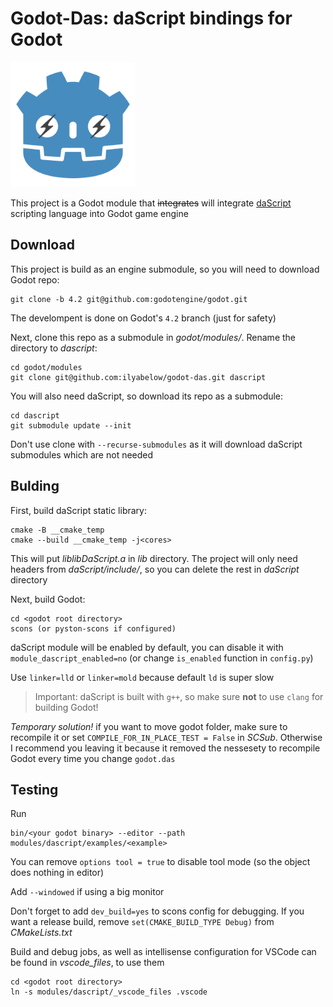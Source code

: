 # Godot-Das: daScript bindings for Godot


<img src="logo.png" width="200" height="200">


This project is a Godot module that ~~integrates~~ will integrate [daScript](https://dascript.org/) scripting language into Godot game engine

## Download

This project is build as an engine submodule, so you will need to download Godot repo:

```
git clone -b 4.2 git@github.com:godotengine/godot.git
```

The develompent is done on Godot's `4.2` branch (just for safety)

Next, clone this repo as a submodule in *godot/modules/*. Rename the directory to *dascript*:

```
cd godot/modules
git clone git@github.com:ilyabelow/godot-das.git dascript
```

You will also need daScript, so download its repo as a submodule:

```
cd dascript
git submodule update --init
```

Don't use clone with `--recurse-submodules` as it will download daScript submodules which are not needed

## Bulding

First, build daScript static library:

```
cmake -B __cmake_temp
cmake --build __cmake_temp -j<cores>
```

This will put *liblibDaScript.a* in *lib* directory. The project will only need headers from *daScript/include/*, so you can delete the rest in *daScript* directory

Next, build Godot:

```
cd <godot root directory>
scons (or pyston-scons if configured)
```

daScript module will be enabled by default, you can disable it with `module_dascript_enabled=no` (or change `is_enabled` function in `config.py`)

Use `linker=lld` or `linker=mold` because default `ld` is super slow

> Important: daScript is built with `g++`, so make sure **not** to use `clang` for building Godot!

*Temporary solution!* if you want to move godot folder, make sure to recompile it or set `COMPILE_FOR_IN_PLACE_TEST = False` in *SCSub*. Otherwise I recommend you leaving it because it removed the nessesety to recompile Godot every time you change `godot.das`

## Testing

Run

```
bin/<your godot binary> --editor --path modules/dascript/examples/<example>
```

You can remove `options tool = true` to disable tool mode (so the object does nothing in editor)

Add `--windowed` if using a big monitor

Don't forget to add `dev_build=yes` to scons config for debugging. If you want a release build, remove `set(CMAKE_BUILD_TYPE Debug)` from *CMakeLists.txt*

Build and debug jobs, as well as intellisense configuration for VSCode can be found in *vscode_files*, to use them

```
cd <godot root directory>
ln -s modules/dascript/_vscode_files .vscode
```

